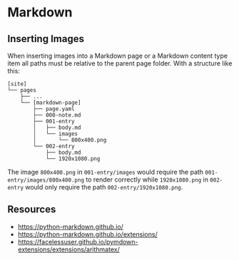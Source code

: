 # Markdown

## Inserting Images

When inserting images into a Markdown page or a Markdown content type item all paths must be relative to the parent page folder. With a structure like this:

``` plaintext
[site]
└── pages
    ├── ...
    └── [markdown-page]
        ├── page.yaml
        ├── 000-note.md
        ├── 001-entry
        │   ├── body.md
        │   └── images
        │       └── 800x400.png
        └── 002-entry
            ├── body.md
            └── 1920x1080.png
```

The image `800x400.png` in `001-entry/images` would require the path `001-entry/images/800x400.png` to render correctly while `1920x1080.png` in `002-entry` would only require the path `002-entry/1920x1080.png`.

## Resources

+ <https://python-markdown.github.io/>
+ <https://python-markdown.github.io/extensions/>
+ <https://facelessuser.github.io/pymdown-extensions/extensions/arithmatex/>
